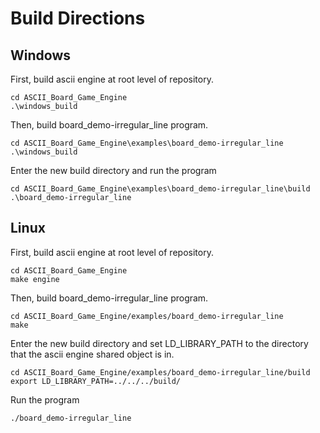 # Build Directions

## Windows

First, build ascii engine at root level of repository.
```
cd ASCII_Board_Game_Engine
.\windows_build
```

Then, build board_demo-irregular_line program.
```
cd ASCII_Board_Game_Engine\examples\board_demo-irregular_line
.\windows_build
```

Enter the new build directory and run the program
```
cd ASCII_Board_Game_Engine\examples\board_demo-irregular_line\build
.\board_demo-irregular_line
```

## Linux

First, build ascii engine at root level of repository.
```
cd ASCII_Board_Game_Engine
make engine
```

Then, build board_demo-irregular_line program.
```
cd ASCII_Board_Game_Engine/examples/board_demo-irregular_line
make
```

Enter the new build directory and set LD_LIBRARY_PATH to the directory that the ascii engine shared object is in.
```
cd ASCII_Board_Game_Engine/examples/board_demo-irregular_line/build
export LD_LIBRARY_PATH=../../../build/
```

Run the program
```
./board_demo-irregular_line
```